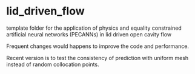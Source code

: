# lid_driven_flow
template folder for the application of physics and equality constrained artificial neural networks (PECANNs) in lid driven open cavity flow

Frequent changes would happens to improve the code and performance.

Recent version is to test the consistency of prediction with uniform mesh instead of random collocation points.
